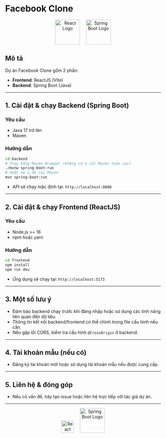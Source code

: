 # Facebook Clone

<p align="center">
  <img src="https://upload.wikimedia.org/wikipedia/commons/a/a7/React-icon.svg" alt="React Logo" width="80" height="80"/>
  &nbsp;&nbsp;&nbsp;
<img src="https://www.vectorlogo.zone/logos/springio/springio-icon.svg" alt="Spring Boot Logo" width="80" height="80"/>
</p>

## Mô tả
Dự án Facebook Clone gồm 2 phần:
- **Frontend**: ReactJS (Vite)
- **Backend**: Spring Boot (Java)

---

## 1. Cài đặt & chạy Backend (Spring Boot)

### Yêu cầu
- Java 17 trở lên
- Maven

### Hướng dẫn
```bash
cd backend
# Chạy bằng Maven Wrapper (không cần cài Maven toàn cục)
./mvnw spring-boot:run
# Hoặc nếu đã cài Maven
mvn spring-boot:run
```
- API sẽ chạy mặc định tại: `http://localhost:8080`

---

## 2. Cài đặt & chạy Frontend (ReactJS)

### Yêu cầu
- Node.js >= 16
- npm hoặc yarn

### Hướng dẫn
```bash
cd frontend
npm install
npm run dev
```
- Ứng dụng sẽ chạy tại: `http://localhost:5173`

---

## 3. Một số lưu ý
- Đảm bảo backend chạy trước khi đăng nhập hoặc sử dụng các tính năng liên quan đến dữ liệu.
- Thông tin kết nối backend/frontend có thể chỉnh trong file cấu hình nếu cần.
- Nếu gặp lỗi CORS, kiểm tra cấu hình `@CrossOrigin` ở backend.

---

## 4. Tài khoản mẫu (nếu có)
- Đăng ký tài khoản mới hoặc sử dụng tài khoản mẫu nếu được cung cấp.

---

## 5. Liên hệ & đóng góp
- Nếu có vấn đề, hãy tạo issue hoặc liên hệ trực tiếp với tác giả dự án.

---

<p align="center">
  <img src="https://upload.wikimedia.org/wikipedia/commons/a/a7/React-icon.svg" alt="React Logo" width="40" height="40"/>
  &nbsp;&nbsp;&nbsp;
<img src="https://www.vectorlogo.zone/logos/springio/springio-icon.svg" alt="Spring Boot Logo" width="80" height="80"/>
</p>
